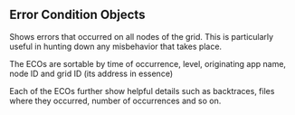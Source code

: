 ## Error Condition Objects
Shows errors that occurred on all nodes of the grid.
This is particularly useful in hunting down any misbehavior that takes place.

The ECOs are sortable by time of occurrence, level, originating app name, node ID and grid ID (its address in essence)

Each of the ECOs further show helpful details such as backtraces, files where they occurred, number of occurrences and so on.